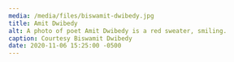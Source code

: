 ```yaml
---
media: /media/files/biswamit-dwibedy.jpg
title: Amit Dwibedy
alt: A photo of poet Amit Dwibedy is a red sweater, smiling.
caption: Courtesy Biswamit Dwibedy
date: 2020-11-06 15:25:00 -0500
---
```

